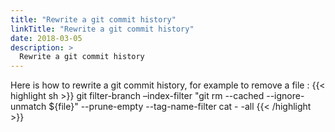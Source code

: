 ```yaml
---
title: "Rewrite a git commit history"
linkTitle: "Rewrite a git commit history"
date: 2018-03-05
description: >
  Rewrite a git commit history
---
```


Here is how to rewrite a git commit history, for example to remove a file :
{{< highlight sh >}}
git filter-branch –index-filter "git rm --cached --ignore-unmatch ${file}" --prune-empty --tag-name-filter cat - -all
{{< /highlight >}}

